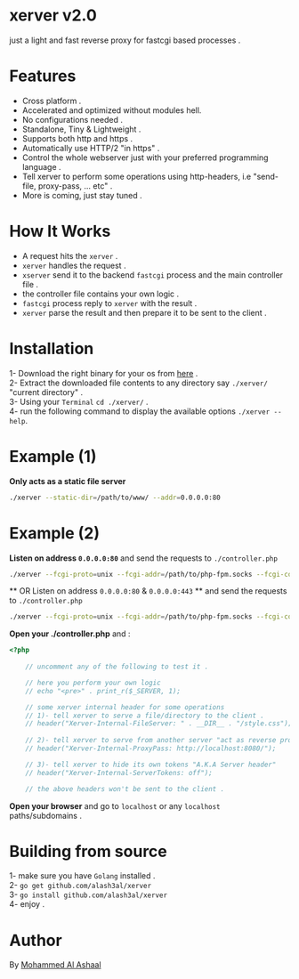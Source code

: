 xerver v2.0
============
just a light and fast reverse proxy for fastcgi based processes .

Features
============
* Cross platform .  
* Accelerated and optimized without modules hell.  
* No configurations needed .  
* Standalone, Tiny & Lightweight .  
* Supports both http and https .  
* Automatically use HTTP/2 "in https" .  
* Control the whole webserver just with your preferred programming language .  
* Tell xerver to perform some operations  using http-headers, i.e "send-file, proxy-pass, ... etc" .  
* More is coming, just stay tuned .

How It Works 
=============
* A request hits the `xerver` .  
* `xerver` handles the request .  
* `xserver` send it to the backend `fastcgi` process and the main controller file .  
* the controller file contains your own logic .    
* `fastcgi` process reply to `xerver` with the result . 
* `xerver` parse the result and then prepare it to be sent to the client .  

Installation
==============
1- Download the right binary for your os from [here](https://github.com/alash3al/xerver/releases/tag/v2.0) .  
2- Extract the downloaded file contents to any directory say `./xerver/` "current directory" .  
3- Using your `Terminal` `cd ./xerver/` .  
4- run the following command to display the available options `./xerver --help`.  

Example (1)
==============
**Only acts as a static file server** 
```bash
./xerver --static-dir=/path/to/www/ --addr=0.0.0.0:80
```

Example (2)
==============
**Listen on address `0.0.0.0:80`** and send the requests to `./controller.php`  
```bash
./xerver --fcgi-proto=unix --fcgi-addr=/path/to/php-fpm.socks --fcgi-controller=./controller.php --http-addr=:80
```
** OR Listen on address `0.0.0.0:80` & ``0.0.0.0:443`` ** and send the requests to `./controller.php` 
```bash
./xerver --fcgi-proto=unix --fcgi-addr=/path/to/php-fpm.socks --fcgi-controller=./controller.php --http-addr=:80 --https-addr=:443 --https-cert=./cert.pem --https-key=./key.pem
```

**Open your ./controller.php** and :
```php
<?php
	
	// uncomment any of the following to test it .

	// here you perform your own logic
	// echo "<pre>" . print_r($_SERVER, 1);

	// some xerver internal header for some operations
	// 1)- tell xerver to serve a file/directory to the client .
	// header("Xerver-Internal-FileServer: " . __DIR__ . "/style.css");
	
	// 2)- tell xerver to serve from another server "act as reverse proxy" .
	// header("Xerver-Internal-ProxyPass: http://localhost:8080/");

	// 3)- tell xerver to hide its own tokens "A.K.A Server header"
	// header("Xerver-Internal-ServerTokens: off");

	// the above headers won't be sent to the client .
```

**Open your browser** and go to `localhost` or any `localhost` paths/subdomains .  


Building from source
==================
1- make sure you have `Golang` installed .  
2- `go get github.com/alash3al/xerver`  
3- `go install github.com/alash3al/xerver`  
4- enjoy .  


Author
==================
By [Mohammed Al Ashaal](http://www.alash3al.xyz)
